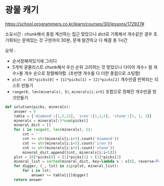 # 광물 캐기

https://school.programmers.co.kr/learn/courses/30/lessons/172927#


소요시간 : chunk해서 총점 계산하는 접근 맞았으나 dict로 기록해서 개수같은 경우 초기화되는 문제있는 것 구현까지 30분, 문제 발견하고 다 해결 총 1시간

요약 : 

- 순서정해져있기에 그리디
- 5개씩 광물리스트 chunk해서 우선 순위 고려하는 것 맞았으나 다이아 개수> 철 개수>돌 개수 순으로 정렬해야함. (초반엔 개수를 다 더한 총점으로 소팅함)
- `plst = [0]*picks[0] + [1]*picks[1] + [2]*picks[2]` 개수만큼 반복되는 리스트 만들기
- `range(0, len(minerals), 5)`, `minerals[i:i+5]` 조합으로 정해진 개수만큼 청크만들기


```python
def solution(picks, minerals):
    answer = 0
    table = {'diamond':[1,5,25], 'iron':[1,1,5], 'stone':[1, 1, 1]}
    minerals = minerals[:5*sum(picks)]
    mineral_dict = []
    for i in range(0, len(minerals), 5):
        cnt = ''
        cnt += str(minerals[i:i+5].count('diamond'))
        cnt += str(minerals[i:i+5].count('iron'))
        cnt += str(minerals[i:i+5].count('stone')) 
        mineral_dict.append([cnt, minerals[i:i+5]])
    plst = [0]*picks[0] + [1]*picks[1] + [2]*picks[2]
    mineral_list = sorted(mineral_dict, key=lambda x : x[0], reverse=True)
    for digger, (_, lst) in zip(plst, mineral_list):
        for i in lst:
            answer += table[i][digger]
    return answer

```